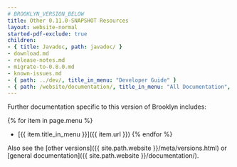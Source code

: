 ```yaml
---
# BROOKLYN_VERSION_BELOW
title: Other 0.11.0-SNAPSHOT Resources
layout: website-normal
started-pdf-exclude: true
children:
- { title: Javadoc, path: javadoc/ }
- download.md
- release-notes.md
- migrate-to-0.8.0.md
- known-issues.md
- { path: ../dev/, title_in_menu: "Developer Guide" }
- { path: /website/documentation/, title_in_menu: "All Documentation", menu_customization: { force_inactive: true } }
---
```


Further documentation specific to this version of Brooklyn includes:

{% for item in page.menu %}
* [{{ item.title_in_menu }}]({{ item.url }})
{% endfor %}

Also see the [other versions]({{ site.path.website }}/meta/versions.html) or [general documentation]({{ site.path.website }}/documentation/).
